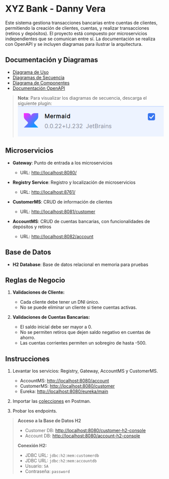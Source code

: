 # XYZ Bank - Danny Vera

Este sistema gestiona transacciones bancarias entre cuentas de clientes, permitiendo la creación de clientes, cuentas, y realizar transacciones (retiros y depósitos). El proyecto está compuesto por microservicios independientes que se comunican entre sí. La documentación se realiza con OpenAPI y se incluyen diagramas para ilustrar la arquitectura.

## Documentación y Diagramas

- [Diagrama de Uso](Documentacion%2FDiagramaDeUso.md)
- [Diagramas de Secuencia](Documentacion%2FDiagramaDeSecuencia.md)
- [Diagrama de Componentes](Documentacion%2FDiagramaDeComponente.md)
- [Documentación OpenAPI](Documentacion%2Fswagger.md)

> **Nota**: Para visualizar los diagramas de secuencia, descarga el siguiente plugin:  
![img.png](img.png)

## Microservicios

- **Gateway**: Punto de entrada a los microservicios  
  - URL: [http://localhost:8080/](http://localhost:8080/)

- **Registry Service**: Registro y localización de microservicios  
  - URL: [http://localhost:8761/](http://localhost:8761/)

- **CustomerMS**: CRUD de información de clientes  
  - URL: [http://localhost:8081/customer](http://localhost:8081/customer)

- **AccountMS**: CRUD de cuentas bancarias, con funcionalidades de depósitos y retiros  
  - URL: [http://localhost:8082/account](http://localhost:8082/account)

## Base de Datos

- **H2 Database**: Base de datos relacional en memoria para pruebas

## Reglas de Negocio

1. **Validaciones de Cliente:**
   - Cada cliente debe tener un DNI único.
   - No se puede eliminar un cliente si tiene cuentas activas.

2. **Validaciones de Cuentas Bancarias:**
   - El saldo inicial debe ser mayor a 0.
   - No se permiten retiros que dejen saldo negativo en cuentas de ahorro.
   - Las cuentas corrientes permiten un sobregiro de hasta -500.

## Instrucciones

1. Levantar los servicios: Registry, Gateway, AccountMS y CustomerMS.
   - AccountMS: [http://localhost:8080/account](http://localhost:8080/account)
   - CustomerMS: [http://localhost:8080/customer](http://localhost:8080/customer)
   - Eureka: [http://localhost:8080/eureka/main](http://localhost:8080/eureka/main)

2. Importar las [colecciones](Documentacion%2FNTT%20DATA%20BANK.postman_collection.json) en Postman.

3. Probar los endpoints.

> **Acceso a la Base de Datos H2**  
> - Customer DB: [http://localhost:8080/customer-h2-console](http://localhost:8080/customer-h2-console)  
> - Account DB: [http://localhost:8080/account-h2-console](http://localhost:8080/account-h2-console)  
> 
> **Conexión H2:**  
> - JDBC URL: `jdbc:h2:mem:customerdb`  
> - JDBC URL: `jdbc:h2:mem:accountdb`  
> - Usuario: `SA`  
> - Contraseña: `password`
